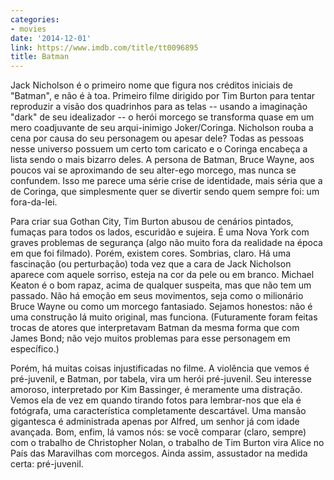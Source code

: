 ```yaml
---
categories:
- movies
date: '2014-12-01'
link: https://www.imdb.com/title/tt0096895
title: Batman
---
```


Jack Nicholson é o primeiro nome que figura nos créditos iniciais de "Batman", e não é à toa. Primeiro filme dirigido por Tim Burton para tentar reproduzir a visão dos quadrinhos para as telas -- usando a imaginação "dark" de seu idealizador -- o herói morcego se transforma quase em um mero coadjuvante de seu arqui-inimigo Joker/Coringa. Nicholson rouba a cena por causa do seu personagem ou apesar dele? Todas as pessoas nesse universo possuem um certo tom caricato e o Coringa encabeça a lista sendo o mais bizarro deles. A persona de Batman, Bruce Wayne, aos poucos vai se aproximando de seu alter-ego morcego, mas nunca se confundem. Isso me parece uma série crise de identidade, mais séria que a de Coringa, que simplesmente quer se divertir sendo quem sempre foi: um fora-da-lei.

Para criar sua Gothan City, Tim Burton abusou de cenários pintados, fumaças para todos os lados, escuridão e sujeira. É uma Nova York com graves problemas de segurança (algo não muito fora da realidade na época em que foi filmado). Porém, existem cores. Sombrias, claro. Há uma fascinação (ou perturbação) toda vez que a cara de Jack Nicholson aparece com aquele sorriso, esteja na cor da pele ou em branco. Michael Keaton é o bom rapaz, acima de qualquer suspeita, mas que não tem um passado. Não há emoção em seus movimentos, seja como o milionário Bruce Wayne ou como um morcego fantasiado. Sejamos honestos: não é uma construção lá muito original, mas funciona. (Futuramente foram feitas trocas de atores que interpretavam Batman da mesma forma que com James Bond; não vejo muitos problemas para esse personagem em específico.)

Porém, há muitas coisas injustificadas no filme. A violência que vemos é pré-juvenil, e Batman, por tabela, vira um herói pré-juvenil. Seu interesse amoroso, interpretado por Kim Bassinger, é meramente uma distração. Vemos ela de vez em quando tirando fotos para lembrar-nos que ela é fotógrafa, uma característica completamente descartável. Uma mansão gigantesca é administrada apenas por Alfred, um senhor já com idade avançada. Bom, enfim, lá vamos nós: se você comparar (claro, sempre) com o trabalho de Christopher Nolan, o trabalho de Tim Burton vira Alice no País das Maravilhas com morcegos. Ainda assim, assustador na medida certa: pré-juvenil.